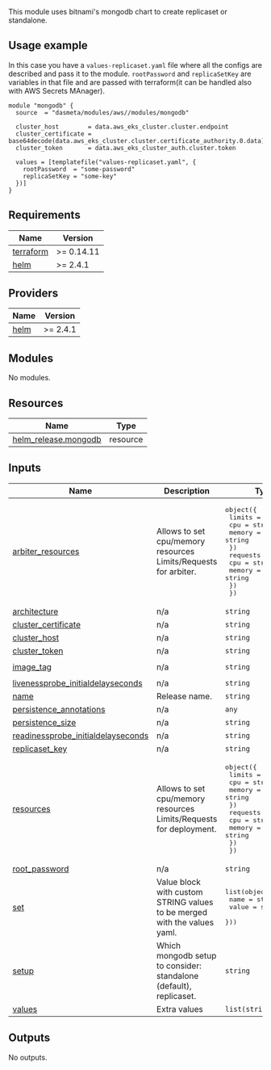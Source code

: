 This module uses bitnami's mongodb chart to create replicaset or standalone.

## Usage example

In this case you have a `values-replicaset.yaml` file where all the configs are described and pass it to the module.
`rootPassword` and `replicaSetKey` are variables in that file and are passed with terraform(it can be handled also with AWS Secrets MAnager).

```
module "mongodb" {
  source  = "dasmeta/modules/aws//modules/mongodb"

  cluster_host        = data.aws_eks_cluster.cluster.endpoint
  cluster_certificate = base64decode(data.aws_eks_cluster.cluster.certificate_authority.0.data)
  cluster_token       = data.aws_eks_cluster_auth.cluster.token

  values = [templatefile("values-replicaset.yaml", {
    rootPassword  = "some-password"
    replicaSetKey = "some-key"
  })]
}
```

<!-- BEGINNING OF PRE-COMMIT-TERRAFORM DOCS HOOK -->
## Requirements

| Name | Version |
|------|---------|
| <a name="requirement_terraform"></a> [terraform](#requirement\_terraform) | >= 0.14.11 |
| <a name="requirement_helm"></a> [helm](#requirement\_helm) | >= 2.4.1 |

## Providers

| Name | Version |
|------|---------|
| <a name="provider_helm"></a> [helm](#provider\_helm) | >= 2.4.1 |

## Modules

No modules.

## Resources

| Name | Type |
|------|------|
| [helm_release.mongodb](https://registry.terraform.io/providers/hashicorp/helm/latest/docs/resources/release) | resource |

## Inputs

| Name | Description | Type | Default | Required |
|------|-------------|------|---------|:--------:|
| <a name="input_arbiter_resources"></a> [arbiter\_resources](#input\_arbiter\_resources) | Allows to set cpu/memory resources Limits/Requests for arbiter. | <pre>object({<br>    limits = object({<br>      cpu    = string<br>      memory = string<br>    })<br>    requests = object({<br>      cpu    = string<br>      memory = string<br>    })<br>  })</pre> | <pre>{<br>  "limits": {<br>    "cpu": "",<br>    "memory": ""<br>  },<br>  "requests": {<br>    "cpu": "",<br>    "memory": ""<br>  }<br>}</pre> | no |
| <a name="input_architecture"></a> [architecture](#input\_architecture) | n/a | `string` | `"replicaset"` | no |
| <a name="input_cluster_certificate"></a> [cluster\_certificate](#input\_cluster\_certificate) | n/a | `string` | n/a | yes |
| <a name="input_cluster_host"></a> [cluster\_host](#input\_cluster\_host) | n/a | `string` | n/a | yes |
| <a name="input_cluster_token"></a> [cluster\_token](#input\_cluster\_token) | n/a | `string` | n/a | yes |
| <a name="input_image_tag"></a> [image\_tag](#input\_image\_tag) | n/a | `string` | `"4.4.11-debian-10-r5"` | no |
| <a name="input_livenessprobe_initialdelayseconds"></a> [livenessprobe\_initialdelayseconds](#input\_livenessprobe\_initialdelayseconds) | n/a | `string` | `"30"` | no |
| <a name="input_name"></a> [name](#input\_name) | Release name. | `string` | `"mongodb"` | no |
| <a name="input_persistence_annotations"></a> [persistence\_annotations](#input\_persistence\_annotations) | n/a | `any` | `null` | no |
| <a name="input_persistence_size"></a> [persistence\_size](#input\_persistence\_size) | n/a | `string` | `"8Gi"` | no |
| <a name="input_readinessprobe_initialdelayseconds"></a> [readinessprobe\_initialdelayseconds](#input\_readinessprobe\_initialdelayseconds) | n/a | `string` | `"5"` | no |
| <a name="input_replicaset_key"></a> [replicaset\_key](#input\_replicaset\_key) | n/a | `string` | n/a | yes |
| <a name="input_resources"></a> [resources](#input\_resources) | Allows to set cpu/memory resources Limits/Requests for deployment. | <pre>object({<br>    limits = object({<br>      cpu    = string<br>      memory = string<br>    })<br>    requests = object({<br>      cpu    = string<br>      memory = string<br>    })<br>  })</pre> | <pre>{<br>  "limits": {<br>    "cpu": "300m",<br>    "memory": "500Mi"<br>  },<br>  "requests": {<br>    "cpu": "300m",<br>    "memory": "500Mi"<br>  }<br>}</pre> | no |
| <a name="input_root_password"></a> [root\_password](#input\_root\_password) | n/a | `string` | n/a | yes |
| <a name="input_set"></a> [set](#input\_set) | Value block with custom STRING values to be merged with the values yaml. | <pre>list(object({<br>    name  = string<br>    value = string<br>  }))</pre> | `null` | no |
| <a name="input_setup"></a> [setup](#input\_setup) | Which mongodb setup to consider: standalone (default), replicaset. | `string` | `"standalone"` | no |
| <a name="input_values"></a> [values](#input\_values) | Extra values | `list(string)` | `null` | no |

## Outputs

No outputs.
<!-- END OF PRE-COMMIT-TERRAFORM DOCS HOOK -->
